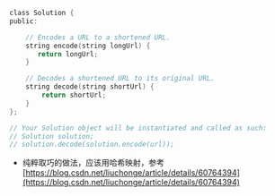 ```C
class Solution {
public:

    // Encodes a URL to a shortened URL.
    string encode(string longUrl) {
       return longUrl;
    }

    // Decodes a shortened URL to its original URL.
    string decode(string shortUrl) {
        return shortUrl;
    }
};

// Your Solution object will be instantiated and called as such:
// Solution solution;
// solution.decode(solution.encode(url));
```
- 纯粹取巧的做法，应该用哈希映射，参考[https://blog.csdn.net/liuchonge/article/details/60764394](https://blog.csdn.net/liuchonge/article/details/60764394)
